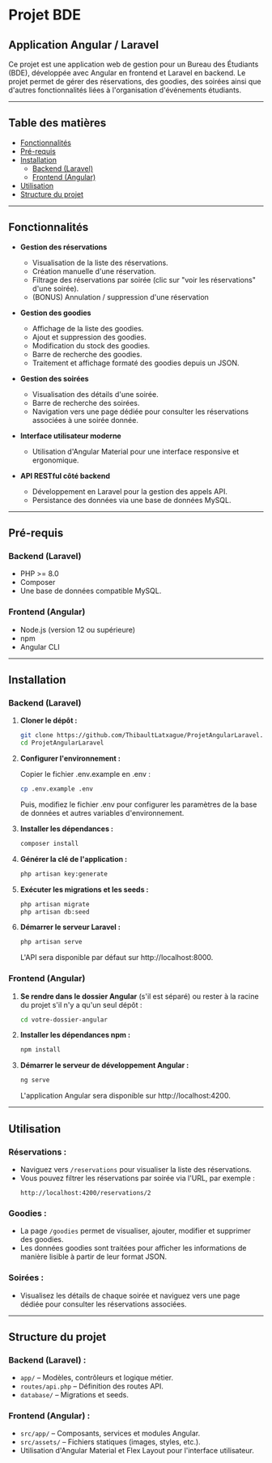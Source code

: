 # Projet BDE

## Application Angular / Laravel

Ce projet est une application web de gestion pour un Bureau des Étudiants (BDE), développée avec Angular en frontend et Laravel en backend. Le projet permet de gérer des réservations, des goodies, des soirées ainsi que d'autres fonctionnalités liées à l'organisation d'événements étudiants.

---

## Table des matières

- [Fonctionnalités](#fonctionnalités)
- [Pré-requis](#pré-requis)
- [Installation](#installation)
  - [Backend (Laravel)](#backend-laravel)
  - [Frontend (Angular)](#frontend-angular)
- [Utilisation](#utilisation)
- [Structure du projet](#structure-du-projet)

---

## Fonctionnalités

- **Gestion des réservations**  
  - Visualisation de la liste des réservations.
  - Création manuelle d'une réservation.
  - Filtrage des réservations par soirée (clic sur "voir les réservations" d'une soirée).
  - (BONUS) Annulation / suppression d'une réservation

- **Gestion des goodies**  
  - Affichage de la liste des goodies.
  - Ajout et suppression des goodies.
  - Modification du stock des goodies.
  - Barre de recherche des goodies.
  - Traitement et affichage formaté des goodies depuis un JSON.

- **Gestion des soirées**  
  - Visualisation des détails d'une soirée.
  - Barre de recherche des soirées.
  - Navigation vers une page dédiée pour consulter les réservations associées à une soirée donnée.

- **Interface utilisateur moderne**  
  - Utilisation d'Angular Material pour une interface responsive et ergonomique.

- **API RESTful côté backend**  
  - Développement en Laravel pour la gestion des appels API.
  - Persistance des données via une base de données MySQL.

---

## Pré-requis

### Backend (Laravel)
- PHP >= 8.0
- Composer
- Une base de données compatible MySQL.

### Frontend (Angular)
- Node.js (version 12 ou supérieure)
- npm
- Angular CLI

---

## Installation

### Backend (Laravel)

1. **Cloner le dépôt :**

   ```bash
   git clone https://github.com/ThibaultLatxague/ProjetAngularLaravel.git
   cd ProjetAngularLaravel
   ```

2. **Configurer l'environnement :**

   Copier le fichier .env.example en .env :

   ```bash
   cp .env.example .env
   ```
   
   Puis, modifiez le fichier .env pour configurer les paramètres de la base de données et autres variables d'environnement.

3. **Installer les dépendances :**

   ```bash
   composer install
   ```

4. **Générer la clé de l'application :**

   ```bash
   php artisan key:generate
   ```

5. **Exécuter les migrations et les seeds :**

   ```bash
   php artisan migrate
   php artisan db:seed
   ```

6. **Démarrer le serveur Laravel :**

   ```bash
   php artisan serve
   ```

   L'API sera disponible par défaut sur http://localhost:8000.

### Frontend (Angular)

1. **Se rendre dans le dossier Angular** (s'il est séparé) ou rester à la racine du projet s'il n'y a qu'un seul dépôt :

   ```bash
   cd votre-dossier-angular
   ```

2. **Installer les dépendances npm :**

   ```bash
   npm install
   ```

3. **Démarrer le serveur de développement Angular :**

   ```bash
   ng serve
   ```

   L'application Angular sera disponible sur http://localhost:4200.

---

## Utilisation

### Réservations :

- Naviguez vers `/reservations` pour visualiser la liste des réservations.
- Vous pouvez filtrer les réservations par soirée via l'URL, par exemple :
  ```
  http://localhost:4200/reservations/2
  ```

### Goodies :

- La page `/goodies` permet de visualiser, ajouter, modifier et supprimer des goodies.
- Les données goodies sont traitées pour afficher les informations de manière lisible à partir de leur format JSON.

### Soirées :

- Visualisez les détails de chaque soirée et naviguez vers une page dédiée pour consulter les réservations associées.

---

## Structure du projet

### Backend (Laravel) :

- `app/` – Modèles, contrôleurs et logique métier.
- `routes/api.php` – Définition des routes API.
- `database/` – Migrations et seeds.

### Frontend (Angular) :

- `src/app/` – Composants, services et modules Angular.
- `src/assets/` – Fichiers statiques (images, styles, etc.).
- Utilisation d'Angular Material et Flex Layout pour l'interface utilisateur.